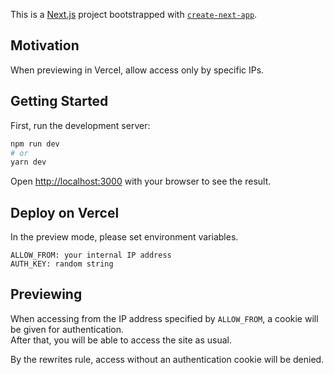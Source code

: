 This is a [Next.js](https://nextjs.org/) project bootstrapped with [`create-next-app`](https://github.com/vercel/next.js/tree/canary/packages/create-next-app).

## Motivation

When previewing in Vercel, allow access only by specific IPs.

## Getting Started

First, run the development server:

```bash
npm run dev
# or
yarn dev
```

Open [http://localhost:3000](http://localhost:3000) with your browser to see the result.

## Deploy on Vercel

In the preview mode, please set environment variables.
```
ALLOW_FROM: your internal IP address
AUTH_KEY: random string
```

## Previewing

When accessing from the IP address specified by `ALLOW_FROM`, a cookie will be given for authentication.  
After that, you will be able to access the site as usual.

By the rewrites rule, access without an authentication cookie will be denied.
